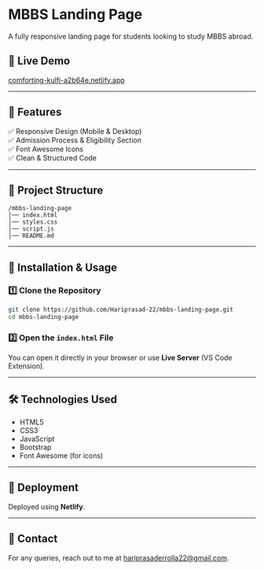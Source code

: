 # MBBS Landing Page
A fully responsive landing page for students looking to study MBBS abroad.

## 🔗 Live Demo
[comforting-kulfi-a2b64e.netlify.app](https://comforting-kulfi-a2b64e.netlify.app)

---

## 📌 Features
✅ Responsive Design (Mobile & Desktop)  
✅ Admission Process & Eligibility Section  
✅ Font Awesome Icons  
✅ Clean & Structured Code  

---

## 📂 Project Structure
```
/mbbs-landing-page
│── index.html
│── styles.css
│── script.js
│── README.md
```

---

## 🚀 Installation & Usage

### 1️⃣ Clone the Repository
```bash
git clone https://github.com/Hariprasad-22/mbbs-landing-page.git
cd mbbs-landing-page
```

### 2️⃣ Open the `index.html` File
You can open it directly in your browser or use **Live Server** (VS Code Extension).

---

## 🛠️ Technologies Used
- HTML5  
- CSS3  
- JavaScript  
- Bootstrap 
- Font Awesome (for icons)  

---

## 📌 Deployment
Deployed using **Netlify**.

---

## 📩 Contact
For any queries, reach out to me at hariprasaderrolla22@gmail.com.

